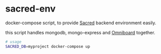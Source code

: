 # sacred-env

docker-compose script, to provide [Sacred](https://github.com/IDSIA/sacred) backend environment easily.

this script handles mongodb, mongo-express and [Omniboard](https://github.com/vivekratnavel/omniboard) together.

```sh
# usage
SACRED_DB=myproject docker-compose up
```
